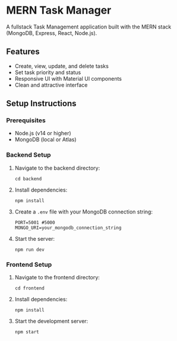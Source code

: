 # MERN Task Manager

A fullstack Task Management application built with the MERN stack (MongoDB, Express, React, Node.js).

## Features

- Create, view, update, and delete tasks
- Set task priority and status
- Responsive UI with Material UI components
- Clean and attractive interface

## Setup Instructions

### Prerequisites

- Node.js (v14 or higher)
- MongoDB (local or Atlas)

### Backend Setup

1. Navigate to the backend directory:

   ```
   cd backend
   ```

2. Install dependencies:

   ```
   npm install
   ```

3. Create a `.env` file with your MongoDB connection string:

   ```
   PORT=5001 #5000
   MONGO_URI=your_mongodb_connection_string
   ```

4. Start the server:
   ```
   npm run dev
   ```

### Frontend Setup

1. Navigate to the frontend directory:

   ```
   cd frontend
   ```

2. Install dependencies:

   ```
   npm install
   ```

3. Start the development server:

   ```
   npm start

   ```
